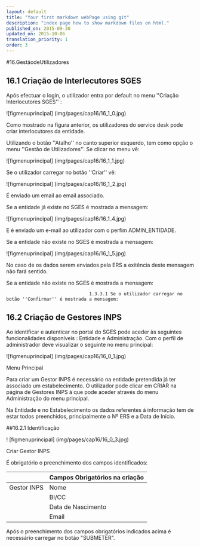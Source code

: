 ```yaml
---
layout: default
title: "Your first markdown webPage using git"
description: "index page how to show markdown files on html."
published_on: 2015-09-30
updated_on: 2015-10-06
translation_priority: 1
order: 3
---
```

<p id="GestãodeUtilizadores"></p>
<p id="listaeqcr"></p>
#16.GestãodeUtilizadores

## 16.1 Criação de Interlecutores SGES 

Após efectuar o login, o utilizador entra por default no menu ''Criação Interlocutores SGES'' :

![figmenuprincipal] (img/pages/cap16/16_1_0.jpg)

Como mostrado na figura anterior, os utilizadores do service desk pode criar interlocutores da entidade.
 
Utilizando o botão ''Atalho'' no canto superior esquerdo, tem como opção o menu ''Gestão de Utilizadores''. Se clicar no menu vê:

![figmenuprincipal] (img/pages/cap16/16_1_1.jpg)

 Se o utilizador carregar no botão ''Criar''  vê:
 
 ![figmenuprincipal] (img/pages/cap16/16_1_2.jpg)
 
 É enviado um email ao email associado.
 
 Se a entidade já existe no SGES  é mostrada a mensagem:
 
  ![figmenuprincipal] (img/pages/cap16/16_1_4.jpg)
  
  E é enviado um e-mail ao utilizador com o perfim ADMIN_ENTIDADE.

  Se a entidade não existe no SGES  é mostrada a mensagem:    
  
   ![figmenuprincipal] (img/pages/cap16/16_1_5.jpg)
   
   No caso de os dados serem enviados pela ERS a exitência deste mensagem não fará sentido.
   
   Se a entidade não existe no SGES  é mostrada a mensagem:

                                   1.3.3.1 Se o utilizador carregar no botão ''Confirmar'' é mostrada a mensagem:

## 16.2 Criação de Gestores INPS

Ao identificar e autenticar no portal do SGES pode aceder às seguintes funcionalidades disponíveis : Entidade e Administração. 
Com o perfil de administrador deve visualizar o seguinte no menu principal: 

![figmenuprincipal] (img/pages/cap16/16_0_1.jpg)
 
<p class="caption" id="figmenuprincipal"> Menu Principal </p>

Para criar um Gestor INPS é necessário na entidade pretendida já ter associado um estabelecimento. O utilizador pode clicar em CRIAR na página de Gestores INPS à que pode aceder através do menu Administração do menu principal.

Na Entidade e no Estabelecimento os dados referentes á informação tem de estar todos preenchidos, principalmente o Nº ERS e a Data de Início. 

  ##16.2.1 Identificação 

! [figmenuprincipal] (img/pages/cap16/16_0_3.jpg)

<p class="caption" id="figmenuprincipal">Criar Gestor INPS</p>

É obrigatório o preenchimento dos campos identificados:

|                  |Campos Obrigatórios na criação       | 
|------------------|-------------------------------------|
| Gestor INPS      | Nome                                |
|                  | BI/CC                               |
|                  | Data de Nascimento                  |
|                  | Email                               |     

Após o preenchimento dos campos obrigatórios indicados acima é necessário carregar no botão "SUBMETER".



